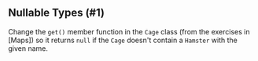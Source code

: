 ## Nullable Types (#1)

Change the `get()` member function in the `Cage` class (from the exercises
in [Maps]) so it returns `null` if the `Cage` doesn't contain a `Hamster` with
the given name.